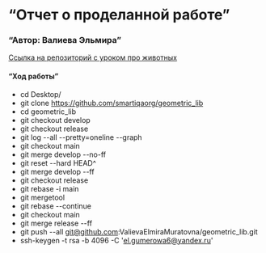 # “Отчет о проделанной работе”
### “Автор: Валиева Эльмира”
[Ссылка на репозиторий с уроком про животных](https://github.com/ValievaElmiraMuratovna/wild_animals)

#### “Ход работы”

* cd Desktop/
* git clone https://github.com/smartiqaorg/geometric_lib
* cd geometric_lib
* git checkout develop
* git checkout release
* git log --all --pretty=oneline --graph
* git checkout main
* git merge develop --no-ff
* git reset --hard HEAD^
* git merge develop --ff
* git checkout release
* git rebase -i main
* git mergetool
* git rebase --continue
* git checkout main
* git merge release --ff
* git push --all git@github.com:ValievaElmiraMuratovna/geometric_lib.git
* ssh-keygen -t rsa -b 4096 -C 'el.gumerowa6@yandex.ru'
